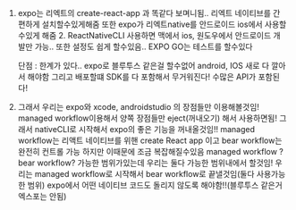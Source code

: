 1. expo는 리엑트의 create-react-app 과 똑같다 보며니됨.. 리엑트 네이티브를 간편하게 설치할수있게해줌
   또한 expo가 리엑트native를 안드로이드 ios에서 사용할수있게 해줌 2. ReactNativeCLI 사용하면 맥에서 ios, 원도우에서 안드로이드 개발만 가능.. 또한 설정도 쉽게 할수있음..
   EXPO GO는 테스트를 할수있다

   단점 : 한계가 있다.. expo로 블루투스 같은걸 할수없어 android, IOS 새로 다 깔아서 해야함
   그리고 배포할떄 SDK를 다 포함해서 무거워진다! 수많은 API가 포함된다!

2. 그래서 우리는 expo와 xcode, androidstudio 의 장점들만 이용해볼것임! managed workflow이용해서
   양쪽 장점들만 eject(꺼내오기) 해서 사용하면됨!
   그래서 nativeCLI로 시작해서 expo의 좋은 기능을 꺼내올것임!!
   managed workflow는 리액트 네이티브를 위핸 create React app 이고 bear workflow는 완전히 컨트롤 가능
   하지만 이때문에 조금 복잡해질수있음
   managed workflow ? bear workflow? 가능한 범위가있는데 우리는 둘다 가능한 범위내에서 할것임!
   우리는 managed workflow로 시작해서 bear workflow로 끝낼것임(둘다 사용가능한 범위)
   expo에서 어떤 네이티브 코드도 돌리지 않도록 해야함!!(블루투스 같은거 엑스포는 안됨)
